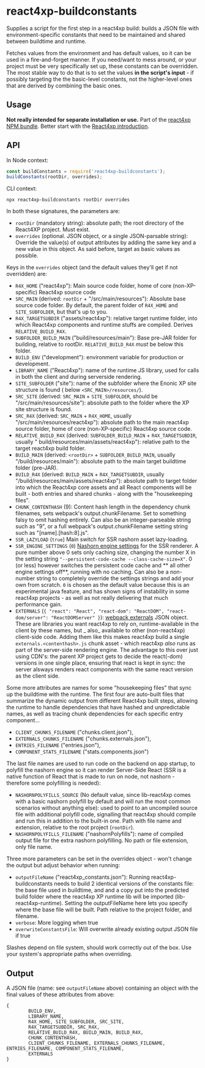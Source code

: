 # react4xp-buildconstants

Supplies a script for the first step in a react4xp build: builds a JSON file with environment-specific constants that
need to be maintained and shared between buildtime and runtime.

Fetches values from the environment and has default values, so it can be used in a fire-and-forget manner. If you
need/want to mess around, or your project must be very specifically set up, these constants can be overridden. The most
stable way to do that is to set the values **in the script's input** - if possibly targeting the the basic-level
constants, not the higher-level ones that are derived by combining the basic ones.

## Usage

**Not really intended for separate installation or use.** Part of
the [react4xp NPM bundle](https://www.npmjs.com/package/react4xp). Better start with
the [React4xp introduction](https://developer.enonic.com/templates/react4xp).

## API

In Node context:

```javascript
const buildConstants = require('react4xp-buildconstants');
buildConstants(rootDir, overrides);
```

CLI context:

```
npx react4xp-buildconstants rootDir overrides
```

In both these signatures, the parameters are:

- `rootDir` (mandatory string): absolute path; the root directory of the React4XP project. Must exist.
- `overrides` (optional. JSON object, or a single JSON-parsable string): Override the value(s) of output attributes by
  adding the same key and a new value in this object. As said before, target as basic values as possible.

Keys in the `overrides` object (and the default values they'll get if not overridden) are:

- `R4X_HOME` ("react4xp"): Main source code folder, home of core (non-XP-specific) React4xp source code
- `SRC_MAIN` (derived: `rootDir` + "/src/main/resources"): Absolute base source code folder. By default, the parent
  folder of `R4X_HOME` and `SITE_SUBFOLDER`, but that's up to you.
- `R4X_TARGETSUBDIR` ("assets/react4xp"): relative target runtime folder, into which React4xp components and runtime
  stuffs are compiled. Derives `RELATIVE_BUILD_R4X`.
- `SUBFOLDER_BUILD_MAIN` ("build/resources/main"): Base pre-JAR folder for building, relative to
  rootDir. `RELATIVE_BUILD_R4X` _must_ be below this folder.
- `BUILD_ENV` ("development"): environment variable for production or development.
- `LIBRARY_NAME` ("React4xp"): name of the runtime JS library, used for calls in both the client and during serverside
  rendering.
- `SITE_SUBFOLDER` ("site"): name of the subfolder where the Enonic XP site structure is found (
  below `<SRC_MAIN>/resources/`).
- `SRC_SITE` (derived: `SRC_MAIN` + `SITE_SUBFOLDER`, should be "<rootDir>/src/main/resources/site"): absolute path to
  the folder where the XP site structure is found.
- `SRC_R4X` (derived: `SRC_MAIN` + `R4X_HOME`, usually "<rootDir>/src/main/resources/react4xp"): absolute path to the
  main react4xp source folder, home of core (non-XP-specific) React4xp source code.
- `RELATIVE_BUILD_R4X` (derived: `SUBFOLDER_BUILD_MAIN` + `R4X_TARGETSUBDIR`, usually "
  build/resources/main/assets/react4xp"): relative path to the target react4xp build folder.
- `BUILD_MAIN` (derived: `<rootDir>` + `SUBFOLDER_BUILD_MAIN`, usually "<rootDir>/build/resources/main"): absolute path
  to the main target buildtime folder (pre-JAR).
- `BUILD_R4X` (derived: `BUILD_MAIN` + `R4X_TARGETSUBDIR`, usually "<rootDir>/build/resources/main/assets/react4xp"):
  absolute path to target folder into which the React4xp core assets and all React components will be built - both
  entries and shared chunks - along with the "housekeeping files".
- `CHUNK_CONTENTHASH` (9): Content hash length in the dependency chunk filenames, sets webpack's output.chunkFilename.
  Set to something falsy to omit hashing entirely. Can also be an integer-parseable string such as "9", or a full
  webpack's output.chunkFilename setting string such as "[name].[hash:8].js".
- `SSR_LAZYLOAD` (`true`) Main switch for SSR nashorn asset lazy-loading.
- `SSR_ENGINE_SETTINGS` (`0`) [Nashorn engine settings](https://github.com/JetBrains/jdk8u_nashorn/blob/master/src/jdk/nashorn/internal/runtime/resources/Options.properties)
  for the SSR renderer. A pure number above 0 sets only caching size, changing the number X in the setting
  string `"--persistent-code-cache --class-cache-size=X"`. 0 (or less) however switches the persistent code cache and **
  all other engine settings off**, running with no caching. Can also be a non-number string to completely override the
  settings strings and add your own from scratch. `0` is chosen as the default value because this is an experimental
  java feature, and has shown signs of instability in some react4xp projects - as well as not really delivering that
  much performance gain.
- `EXTERNALS` (`{ "react": "React", "react-dom": "ReactDOM", "react-dom/server": "ReactDOMServer" }`): [webpack externals](https://webpack.js.org/configuration/externals/)
  JSON object. These are libraries you want react4xp to rely on, runtime-available in the client by these names, but _
  also_ available to other (non-react4xp) client-side code. Adding them like this makes react4xp build a
  single `externals.<contenthash>.js` chunk asset - which react4xp _also_ runs as part of the server-side rendering
  engine. The advantage to this over just using CDN's: the parent XP project gets to decide the react(-dom) versions in
  one single place, ensuring that react is kept in sync: the server alsways renders react components with the same react
  version as the client side.

Some more attributes are names for some "housekeeping files" that sync up the buildtime with the runtime. The first four
are auto-built files that summarize the dynamic output from different React4xp built steps, allowing the runtime to
handle dependencies that have hashed and unpredictable names, as well as tracing chunk dependencies for each specific
entry component...

- `CLIENT_CHUNKS_FILENAME` ("chunks.client.json"),
- `EXTERNALS_CHUNKS_FILENAME` ("chunks.externals.json"),
- `ENTRIES_FILENAME` ("entries.json"),
- `COMPONENT_STATS_FILENAME` ("stats.components.json")

The last file names are used to run code on the backend on app startup, to polyfill the nashorn engine so it can render
Server-Side React (SSR is a native function of React that is made to run on node, not nashorn - therefore some
polyfilling is needed):

- `NASHORNPOLYFILLS_SOURCE` (No default value, since lib-react4xp comes with a basic nashorn polyfill by default and
  will run the most common scenarios without anything else): used to point to an uncompiled source file with additional
  polyfill code, signalling that react4xp should compile and run this in addition to the built-in one. Path with file
  name and extension, relative to the root project (`rootDir`).
- `NASHORNPOLYFILLS_FILENAME` ("nashornPolyfills"): name of compiled output file for the extra nashorn polyfilling. No
  path or file extension, only file name.

Three more parameters can be set in the overrides object - won't change the output but adjust behavior when running:

- `outputFileName` ("react4xp_constants.json"): Running react4xp-buildconstants needs to build 2 identical versions of
  the constants file: the base file used in buildtime, and and a copy put into the predicted build folder where the
  react4xp XP runtime lib will be imported (lib-react4xp-runtime). Setting the outputFileName here lets you specify
  where the base file will be built. Path relative to the project folder, and filename.
- `verbose`: More logging when true
- `overwriteConstantsFile`: Will overwrite already existing output JSON file if true

Slashes depend on file system, should work correctly out of the box. Use your system's appropriate paths when
overriding.

## Output

A JSON file (name: see `outputFileName` above) containing an object with the final values of these attributes from
above:

```
{
        BUILD_ENV,
        LIBRARY_NAME,
        R4X_HOME, SITE_SUBFOLDER, SRC_SITE,
        R4X_TARGETSUBDIR, SRC_R4X,
        RELATIVE_BUILD_R4X, BUILD_MAIN, BUILD_R4X,
        CHUNK_CONTENTHASH,
        CLIENT_CHUNKS_FILENAME, EXTERNALS_CHUNKS_FILENAME, ENTRIES_FILENAME, COMPONENT_STATS_FILENAME,
        EXTERNALS
}
```

